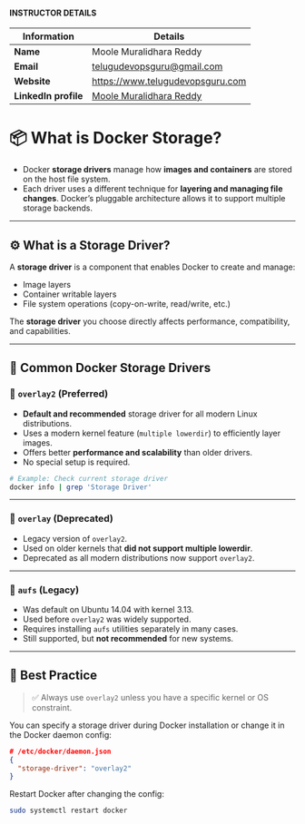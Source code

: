 #### INSTRUCTOR DETAILS

|  Information             | Details                                                                      |
|----------------------    |------------------------------------------------------------------------------|
| **Name**                 | Moole Muralidhara Reddy                                                      |
| **Email**                | telugudevopsguru@gmail.com                                                |
| **Website**              | https://www.telugudevopsguru.com               |
| **LinkedIn profile**     | [Moole Muralidhara Reddy](https://www.linkedin.com/in/moole-muralidhara-reddy) |


# 📦 What is Docker Storage?

- Docker **storage drivers** manage how **images and containers** are stored on the host file system.
- Each driver uses a different technique for **layering and managing file changes**. Docker’s pluggable architecture allows it to support multiple storage backends.

---

## ⚙️ What is a Storage Driver?

A **storage driver** is a component that enables Docker to create and manage:

* Image layers
* Container writable layers
* File system operations (copy-on-write, read/write, etc.)

The **storage driver** you choose directly affects performance, compatibility, and capabilities.

---

## 🔧 Common Docker Storage Drivers

### 🔹 `overlay2` (Preferred)

* **Default and recommended** storage driver for all modern Linux distributions.
* Uses a modern kernel feature (`multiple lowerdir`) to efficiently layer images.
* Offers better **performance and scalability** than older drivers.
* No special setup is required.

```bash
# Example: Check current storage driver
docker info | grep 'Storage Driver'
```

---

### 🔹 `overlay` (Deprecated)

* Legacy version of `overlay2`.
* Used on older kernels that **did not support multiple lowerdir**.
* Deprecated as all modern distributions now support `overlay2`.

---

### 🔹 `aufs` (Legacy)

* Was default on Ubuntu 14.04 with kernel 3.13.
* Used before `overlay2` was widely supported.
* Requires installing `aufs` utilities separately in many cases.
* Still supported, but **not recommended** for new systems.

---

## 📌 Best Practice

> ✅ Always use `overlay2` unless you have a specific kernel or OS constraint.

You can specify a storage driver during Docker installation or change it in the Docker daemon config:

```json
# /etc/docker/daemon.json
{
  "storage-driver": "overlay2"
}
```

Restart Docker after changing the config:

```bash
sudo systemctl restart docker
```

